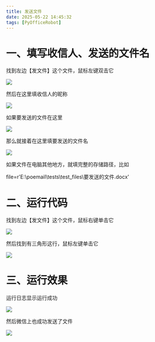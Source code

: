 ```yaml
---
title: 发送文件
date: 2025-05-22 14:45:32
tags: [PyOfficeRobot]
---
```


#  一、填写收信人、发送的文件名

找到左边【发文件】这个文件，鼠标左键双击它

![](https://raw.gitcode.com/yaaakaaang/pic/raw/main/1748241327445.jpg)

然后在这里填收信人的昵称

![](https://raw.gitcode.com/yaaakaaang/pic/raw/main/1747896424491.jpg)

如果要发送的文件在这里

![](https://raw.gitcode.com/yaaakaaang/pic/raw/main/1747896599289.png)

那么就接着在这里填要发送的文件名

![](https://raw.gitcode.com/yaaakaaang/pic/raw/main/1747896520542.jpg)

如果文件在电脑其他地方，就填完整的存储路径，比如 

file=r'E:\poemail\tests\test_files\要发送的文件.docx'

#  二、运行代码

找到左边【发文件】这个文件，鼠标右键单击它

![](https://raw.gitcode.com/yaaakaaang/pic/raw/main/1748241405562.jpg)

然后找到有三角形这行，鼠标左键单击它

![](https://raw.gitcode.com/yaaakaaang/pic/raw/main/1748241456649.jpg)

# 三、运行效果

运行日志显示运行成功

![](https://raw.gitcode.com/yaaakaaang/pic/raw/main/1747896929191.jpg)

然后微信上也成功发送了文件

![](https://raw.gitcode.com/yaaakaaang/pic/raw/main/1747896971043.png)
